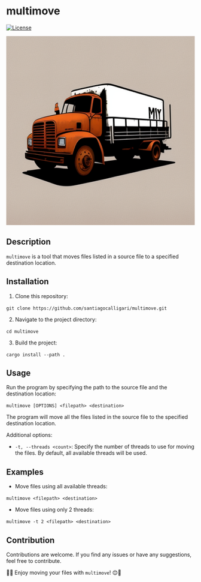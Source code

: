 # multimove

[![License](https://img.shields.io/badge/license-MIT-blue.svg)](https://opensource.org/licenses/MIT)


![MultiLogo](https://raw.githubusercontent.com/SantiagoCalligari/multimove/main/imagenes/multimove.png)
## Description

`multimove` is a tool that moves files listed in a source file to a specified destination location.

## Installation

1. Clone this repository:

```git clone https://github.com/santiagocalligari/multimove.git```


2. Navigate to the project directory:

```cd multimove```


3. Build the project:

```cargo install --path .```


## Usage

Run the program by specifying the path to the source file and the destination location:

```multimove [OPTIONS] <filepath> <destination> ```

The program will move all the files listed in the source file to the specified destination location.

Additional options:

- `-t, --threads <count>`: Specify the number of threads to use for moving the files. By default, all available threads will be used.

## Examples

- Move files using all available threads:

```multimove <filepath> <destination> ```

- Move files using only 2 threads:

```multimove -t 2 <filepath> <destination> ```


## Contribution

Contributions are welcome. If you find any issues or have any suggestions, feel free to contribute.

🔧👥 Enjoy moving your files with `multimove`! 😊🚚

